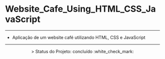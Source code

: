 # Website_Cafe_Using_HTML_CSS_JavaScript

---

- Aplicação de um website café utilizando HTML, CSS e JavaScript

--- 

<p align="center">
 > Status do Projeto: concluído :white_check_mark:
</p>


